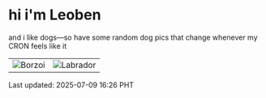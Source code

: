 # hi i'm Leoben

and i like dogs—so have some random dog pics that change whenever my CRON feels like it

|  |  |
|--------|----------|
| ![Borzoi](https://random-dog-vercel.vercel.app/api/random-borzoi?v=1752049562) | ![Labrador](https://random-dog-vercel.vercel.app/api/random-labrador?v=1752049562) |

Last updated: 2025-07-09 16:26 PHT
